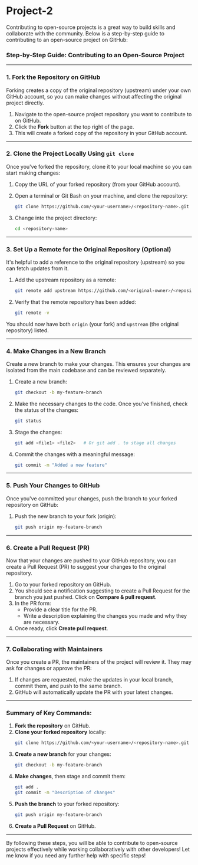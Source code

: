 <h1>Project-2</h1>

Contributing to open-source projects is a great way to build skills and collaborate with the community. Below is a step-by-step guide to contributing to an open-source project on GitHub:

### Step-by-Step Guide: Contributing to an Open-Source Project

---

### **1. Fork the Repository on GitHub**
Forking creates a copy of the original repository (upstream) under your own GitHub account, so you can make changes without affecting the original project directly.

1. Navigate to the open-source project repository you want to contribute to on GitHub.
2. Click the **Fork** button at the top right of the page.
3. This will create a forked copy of the repository in your GitHub account.

---

### **2. Clone the Project Locally Using `git clone`**

Once you've forked the repository, clone it to your local machine so you can start making changes:

1. Copy the URL of your forked repository (from your GitHub account).

2. Open a terminal or Git Bash on your machine, and clone the repository:

   ```bash
   git clone https://github.com/<your-username>/<repository-name>.git
   ```

3. Change into the project directory:

   ```bash
   cd <repository-name>
   ```

---

### **3. Set Up a Remote for the Original Repository (Optional)**

It's helpful to add a reference to the original repository (upstream) so you can fetch updates from it.

1. Add the upstream repository as a remote:

   ```bash
   git remote add upstream https://github.com/<original-owner>/<repository-name>.git
   ```

2. Verify that the remote repository has been added:

   ```bash
   git remote -v
   ```

You should now have both `origin` (your fork) and `upstream` (the original repository) listed.

---

### **4. Make Changes in a New Branch**

Create a new branch to make your changes. This ensures your changes are isolated from the main codebase and can be reviewed separately.

1. Create a new branch:
   ```bash
   git checkout -b my-feature-branch
   ```

2. Make the necessary changes to the code. Once you've finished, check the status of the changes:

   ```bash
   git status
   ```

3. Stage the changes:
   ```bash
   git add <file1> <file2>   # Or git add . to stage all changes
   ```

4. Commit the changes with a meaningful message:
   ```bash
   git commit -m "Added a new feature"
   ```

---

### **5. Push Your Changes to GitHub**

Once you've committed your changes, push the branch to your forked repository on GitHub:

1. Push the new branch to your fork (origin):
   ```bash
   git push origin my-feature-branch
   ```

---

### **6. Create a Pull Request (PR)**

Now that your changes are pushed to your GitHub repository, you can create a Pull Request (PR) to suggest your changes to the original repository.

1. Go to your forked repository on GitHub.
2. You should see a notification suggesting to create a Pull Request for the branch you just pushed. Click on **Compare & pull request**.
3. In the PR form:
   - Provide a clear title for the PR.
   - Write a description explaining the changes you made and why they are necessary.
4. Once ready, click **Create pull request**.

---

### **7. Collaborating with Maintainers**

Once you create a PR, the maintainers of the project will review it. They may ask for changes or approve the PR:

1. If changes are requested, make the updates in your local branch, commit them, and push to the same branch.
2. GitHub will automatically update the PR with your latest changes.

---

### Summary of Key Commands:
1. **Fork the repository** on GitHub.
2. **Clone your forked repository** locally:
   ```bash
   git clone https://github.com/<your-username>/<repository-name>.git
   ```
3. **Create a new branch** for your changes:
   ```bash
   git checkout -b my-feature-branch
   ```
4. **Make changes**, then stage and commit them:
   ```bash
   git add .
   git commit -m "Description of changes"
   ```
5. **Push the branch** to your forked repository:
   ```bash
   git push origin my-feature-branch
   ```
6. **Create a Pull Request** on GitHub.

---

By following these steps, you will be able to contribute to open-source projects effectively while working collaboratively with other developers! Let me know if you need any further help with specific steps!
